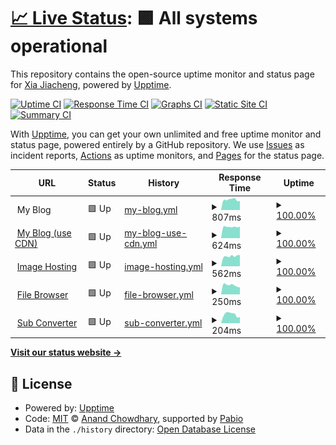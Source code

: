 # [📈 Live Status](https://status.r6.hk): <!--live status--> **🟩 All systems operational**

This repository contains the open-source uptime monitor and status page for [Xia Jiacheng](r6.hk), powered by [Upptime](https://github.com/upptime/upptime).

[![Uptime CI](https://github.com/r6hk/statuspage/workflows/Uptime%20CI/badge.svg)](https://github.com/r6hk/statuspage/actions?query=workflow%3A%22Uptime+CI%22)
[![Response Time CI](https://github.com/r6hk/statuspage/workflows/Response%20Time%20CI/badge.svg)](https://github.com/r6hk/statuspage/actions?query=workflow%3A%22Response+Time+CI%22)
[![Graphs CI](https://github.com/r6hk/statuspage/workflows/Graphs%20CI/badge.svg)](https://github.com/r6hk/statuspage/actions?query=workflow%3A%22Graphs+CI%22)
[![Static Site CI](https://github.com/r6hk/statuspage/workflows/Static%20Site%20CI/badge.svg)](https://github.com/r6hk/statuspage/actions?query=workflow%3A%22Static+Site+CI%22)
[![Summary CI](https://github.com/r6hk/statuspage/workflows/Summary%20CI/badge.svg)](https://github.com/r6hk/statuspage/actions?query=workflow%3A%22Summary+CI%22)

With [Upptime](https://upptime.js.org), you can get your own unlimited and free uptime monitor and status page, powered entirely by a GitHub repository. We use [Issues](https://github.com/r6hk/statuspage/issues) as incident reports, [Actions](https://github.com/r6hk/statuspage/actions) as uptime monitors, and [Pages](https://status.r6.hk) for the status page.

<!--start: status pages-->
<!-- This summary is generated by Upptime (https://github.com/upptime/upptime) -->
<!-- Do not edit this manually, your changes will be overwritten -->
<!-- prettier-ignore -->
| URL | Status | History | Response Time | Uptime |
| --- | ------ | ------- | ------------- | ------ |
| <img alt="" src="https://icons.duckduckgo.com/ip3/rennen.dev.ico" height="13"> My Blog | 🟩 Up | [my-blog.yml](https://github.com/r6hk/statuspage/commits/HEAD/history/my-blog.yml) | <details><summary><img alt="Response time graph" src="./graphs/my-blog/response-time-week.png" height="20"> 807ms</summary><br><a href="https://status.r6.hk/history/my-blog"><img alt="Response time 803" src="https://img.shields.io/endpoint?url=https%3A%2F%2Fraw.githubusercontent.com%2Fr6hk%2Fstatuspage%2FHEAD%2Fapi%2Fmy-blog%2Fresponse-time.json"></a><br><a href="https://status.r6.hk/history/my-blog"><img alt="24-hour response time 707" src="https://img.shields.io/endpoint?url=https%3A%2F%2Fraw.githubusercontent.com%2Fr6hk%2Fstatuspage%2FHEAD%2Fapi%2Fmy-blog%2Fresponse-time-day.json"></a><br><a href="https://status.r6.hk/history/my-blog"><img alt="7-day response time 807" src="https://img.shields.io/endpoint?url=https%3A%2F%2Fraw.githubusercontent.com%2Fr6hk%2Fstatuspage%2FHEAD%2Fapi%2Fmy-blog%2Fresponse-time-week.json"></a><br><a href="https://status.r6.hk/history/my-blog"><img alt="30-day response time 779" src="https://img.shields.io/endpoint?url=https%3A%2F%2Fraw.githubusercontent.com%2Fr6hk%2Fstatuspage%2FHEAD%2Fapi%2Fmy-blog%2Fresponse-time-month.json"></a><br><a href="https://status.r6.hk/history/my-blog"><img alt="1-year response time 803" src="https://img.shields.io/endpoint?url=https%3A%2F%2Fraw.githubusercontent.com%2Fr6hk%2Fstatuspage%2FHEAD%2Fapi%2Fmy-blog%2Fresponse-time-year.json"></a></details> | <details><summary><a href="https://status.r6.hk/history/my-blog">100.00%</a></summary><a href="https://status.r6.hk/history/my-blog"><img alt="All-time uptime 100.00%" src="https://img.shields.io/endpoint?url=https%3A%2F%2Fraw.githubusercontent.com%2Fr6hk%2Fstatuspage%2FHEAD%2Fapi%2Fmy-blog%2Fuptime.json"></a><br><a href="https://status.r6.hk/history/my-blog"><img alt="24-hour uptime 100.00%" src="https://img.shields.io/endpoint?url=https%3A%2F%2Fraw.githubusercontent.com%2Fr6hk%2Fstatuspage%2FHEAD%2Fapi%2Fmy-blog%2Fuptime-day.json"></a><br><a href="https://status.r6.hk/history/my-blog"><img alt="7-day uptime 100.00%" src="https://img.shields.io/endpoint?url=https%3A%2F%2Fraw.githubusercontent.com%2Fr6hk%2Fstatuspage%2FHEAD%2Fapi%2Fmy-blog%2Fuptime-week.json"></a><br><a href="https://status.r6.hk/history/my-blog"><img alt="30-day uptime 100.00%" src="https://img.shields.io/endpoint?url=https%3A%2F%2Fraw.githubusercontent.com%2Fr6hk%2Fstatuspage%2FHEAD%2Fapi%2Fmy-blog%2Fuptime-month.json"></a><br><a href="https://status.r6.hk/history/my-blog"><img alt="1-year uptime 100.00%" src="https://img.shields.io/endpoint?url=https%3A%2F%2Fraw.githubusercontent.com%2Fr6hk%2Fstatuspage%2FHEAD%2Fapi%2Fmy-blog%2Fuptime-year.json"></a></details>
| <img alt="" src="https://icons.duckduckgo.com/ip3/rennen.dev.ico" height="13"> [My Blog (use CDN)](https://rennen.dev) | 🟩 Up | [my-blog-use-cdn.yml](https://github.com/r6hk/statuspage/commits/HEAD/history/my-blog-use-cdn.yml) | <details><summary><img alt="Response time graph" src="./graphs/my-blog-use-cdn/response-time-week.png" height="20"> 624ms</summary><br><a href="https://status.r6.hk/history/my-blog-use-cdn"><img alt="Response time 740" src="https://img.shields.io/endpoint?url=https%3A%2F%2Fraw.githubusercontent.com%2Fr6hk%2Fstatuspage%2FHEAD%2Fapi%2Fmy-blog-use-cdn%2Fresponse-time.json"></a><br><a href="https://status.r6.hk/history/my-blog-use-cdn"><img alt="24-hour response time 629" src="https://img.shields.io/endpoint?url=https%3A%2F%2Fraw.githubusercontent.com%2Fr6hk%2Fstatuspage%2FHEAD%2Fapi%2Fmy-blog-use-cdn%2Fresponse-time-day.json"></a><br><a href="https://status.r6.hk/history/my-blog-use-cdn"><img alt="7-day response time 624" src="https://img.shields.io/endpoint?url=https%3A%2F%2Fraw.githubusercontent.com%2Fr6hk%2Fstatuspage%2FHEAD%2Fapi%2Fmy-blog-use-cdn%2Fresponse-time-week.json"></a><br><a href="https://status.r6.hk/history/my-blog-use-cdn"><img alt="30-day response time 640" src="https://img.shields.io/endpoint?url=https%3A%2F%2Fraw.githubusercontent.com%2Fr6hk%2Fstatuspage%2FHEAD%2Fapi%2Fmy-blog-use-cdn%2Fresponse-time-month.json"></a><br><a href="https://status.r6.hk/history/my-blog-use-cdn"><img alt="1-year response time 740" src="https://img.shields.io/endpoint?url=https%3A%2F%2Fraw.githubusercontent.com%2Fr6hk%2Fstatuspage%2FHEAD%2Fapi%2Fmy-blog-use-cdn%2Fresponse-time-year.json"></a></details> | <details><summary><a href="https://status.r6.hk/history/my-blog-use-cdn">100.00%</a></summary><a href="https://status.r6.hk/history/my-blog-use-cdn"><img alt="All-time uptime 99.96%" src="https://img.shields.io/endpoint?url=https%3A%2F%2Fraw.githubusercontent.com%2Fr6hk%2Fstatuspage%2FHEAD%2Fapi%2Fmy-blog-use-cdn%2Fuptime.json"></a><br><a href="https://status.r6.hk/history/my-blog-use-cdn"><img alt="24-hour uptime 100.00%" src="https://img.shields.io/endpoint?url=https%3A%2F%2Fraw.githubusercontent.com%2Fr6hk%2Fstatuspage%2FHEAD%2Fapi%2Fmy-blog-use-cdn%2Fuptime-day.json"></a><br><a href="https://status.r6.hk/history/my-blog-use-cdn"><img alt="7-day uptime 100.00%" src="https://img.shields.io/endpoint?url=https%3A%2F%2Fraw.githubusercontent.com%2Fr6hk%2Fstatuspage%2FHEAD%2Fapi%2Fmy-blog-use-cdn%2Fuptime-week.json"></a><br><a href="https://status.r6.hk/history/my-blog-use-cdn"><img alt="30-day uptime 100.00%" src="https://img.shields.io/endpoint?url=https%3A%2F%2Fraw.githubusercontent.com%2Fr6hk%2Fstatuspage%2FHEAD%2Fapi%2Fmy-blog-use-cdn%2Fuptime-month.json"></a><br><a href="https://status.r6.hk/history/my-blog-use-cdn"><img alt="1-year uptime 99.96%" src="https://img.shields.io/endpoint?url=https%3A%2F%2Fraw.githubusercontent.com%2Fr6hk%2Fstatuspage%2FHEAD%2Fapi%2Fmy-blog-use-cdn%2Fuptime-year.json"></a></details>
| <img alt="" src="https://icons.duckduckgo.com/ip3/img.rennen.dev.ico" height="13"> [Image Hosting](https://img.rennen.dev) | 🟩 Up | [image-hosting.yml](https://github.com/r6hk/statuspage/commits/HEAD/history/image-hosting.yml) | <details><summary><img alt="Response time graph" src="./graphs/image-hosting/response-time-week.png" height="20"> 562ms</summary><br><a href="https://status.r6.hk/history/image-hosting"><img alt="Response time 763" src="https://img.shields.io/endpoint?url=https%3A%2F%2Fraw.githubusercontent.com%2Fr6hk%2Fstatuspage%2FHEAD%2Fapi%2Fimage-hosting%2Fresponse-time.json"></a><br><a href="https://status.r6.hk/history/image-hosting"><img alt="24-hour response time 626" src="https://img.shields.io/endpoint?url=https%3A%2F%2Fraw.githubusercontent.com%2Fr6hk%2Fstatuspage%2FHEAD%2Fapi%2Fimage-hosting%2Fresponse-time-day.json"></a><br><a href="https://status.r6.hk/history/image-hosting"><img alt="7-day response time 562" src="https://img.shields.io/endpoint?url=https%3A%2F%2Fraw.githubusercontent.com%2Fr6hk%2Fstatuspage%2FHEAD%2Fapi%2Fimage-hosting%2Fresponse-time-week.json"></a><br><a href="https://status.r6.hk/history/image-hosting"><img alt="30-day response time 577" src="https://img.shields.io/endpoint?url=https%3A%2F%2Fraw.githubusercontent.com%2Fr6hk%2Fstatuspage%2FHEAD%2Fapi%2Fimage-hosting%2Fresponse-time-month.json"></a><br><a href="https://status.r6.hk/history/image-hosting"><img alt="1-year response time 763" src="https://img.shields.io/endpoint?url=https%3A%2F%2Fraw.githubusercontent.com%2Fr6hk%2Fstatuspage%2FHEAD%2Fapi%2Fimage-hosting%2Fresponse-time-year.json"></a></details> | <details><summary><a href="https://status.r6.hk/history/image-hosting">100.00%</a></summary><a href="https://status.r6.hk/history/image-hosting"><img alt="All-time uptime 99.86%" src="https://img.shields.io/endpoint?url=https%3A%2F%2Fraw.githubusercontent.com%2Fr6hk%2Fstatuspage%2FHEAD%2Fapi%2Fimage-hosting%2Fuptime.json"></a><br><a href="https://status.r6.hk/history/image-hosting"><img alt="24-hour uptime 100.00%" src="https://img.shields.io/endpoint?url=https%3A%2F%2Fraw.githubusercontent.com%2Fr6hk%2Fstatuspage%2FHEAD%2Fapi%2Fimage-hosting%2Fuptime-day.json"></a><br><a href="https://status.r6.hk/history/image-hosting"><img alt="7-day uptime 100.00%" src="https://img.shields.io/endpoint?url=https%3A%2F%2Fraw.githubusercontent.com%2Fr6hk%2Fstatuspage%2FHEAD%2Fapi%2Fimage-hosting%2Fuptime-week.json"></a><br><a href="https://status.r6.hk/history/image-hosting"><img alt="30-day uptime 100.00%" src="https://img.shields.io/endpoint?url=https%3A%2F%2Fraw.githubusercontent.com%2Fr6hk%2Fstatuspage%2FHEAD%2Fapi%2Fimage-hosting%2Fuptime-month.json"></a><br><a href="https://status.r6.hk/history/image-hosting"><img alt="1-year uptime 99.86%" src="https://img.shields.io/endpoint?url=https%3A%2F%2Fraw.githubusercontent.com%2Fr6hk%2Fstatuspage%2FHEAD%2Fapi%2Fimage-hosting%2Fuptime-year.json"></a></details>
| <img alt="" src="https://icons.duckduckgo.com/ip3/file.r6.hk.ico" height="13"> [File Browser](https://file.r6.hk) | 🟩 Up | [file-browser.yml](https://github.com/r6hk/statuspage/commits/HEAD/history/file-browser.yml) | <details><summary><img alt="Response time graph" src="./graphs/file-browser/response-time-week.png" height="20"> 250ms</summary><br><a href="https://status.r6.hk/history/file-browser"><img alt="Response time 357" src="https://img.shields.io/endpoint?url=https%3A%2F%2Fraw.githubusercontent.com%2Fr6hk%2Fstatuspage%2FHEAD%2Fapi%2Ffile-browser%2Fresponse-time.json"></a><br><a href="https://status.r6.hk/history/file-browser"><img alt="24-hour response time 190" src="https://img.shields.io/endpoint?url=https%3A%2F%2Fraw.githubusercontent.com%2Fr6hk%2Fstatuspage%2FHEAD%2Fapi%2Ffile-browser%2Fresponse-time-day.json"></a><br><a href="https://status.r6.hk/history/file-browser"><img alt="7-day response time 250" src="https://img.shields.io/endpoint?url=https%3A%2F%2Fraw.githubusercontent.com%2Fr6hk%2Fstatuspage%2FHEAD%2Fapi%2Ffile-browser%2Fresponse-time-week.json"></a><br><a href="https://status.r6.hk/history/file-browser"><img alt="30-day response time 330" src="https://img.shields.io/endpoint?url=https%3A%2F%2Fraw.githubusercontent.com%2Fr6hk%2Fstatuspage%2FHEAD%2Fapi%2Ffile-browser%2Fresponse-time-month.json"></a><br><a href="https://status.r6.hk/history/file-browser"><img alt="1-year response time 357" src="https://img.shields.io/endpoint?url=https%3A%2F%2Fraw.githubusercontent.com%2Fr6hk%2Fstatuspage%2FHEAD%2Fapi%2Ffile-browser%2Fresponse-time-year.json"></a></details> | <details><summary><a href="https://status.r6.hk/history/file-browser">100.00%</a></summary><a href="https://status.r6.hk/history/file-browser"><img alt="All-time uptime 99.99%" src="https://img.shields.io/endpoint?url=https%3A%2F%2Fraw.githubusercontent.com%2Fr6hk%2Fstatuspage%2FHEAD%2Fapi%2Ffile-browser%2Fuptime.json"></a><br><a href="https://status.r6.hk/history/file-browser"><img alt="24-hour uptime 100.00%" src="https://img.shields.io/endpoint?url=https%3A%2F%2Fraw.githubusercontent.com%2Fr6hk%2Fstatuspage%2FHEAD%2Fapi%2Ffile-browser%2Fuptime-day.json"></a><br><a href="https://status.r6.hk/history/file-browser"><img alt="7-day uptime 100.00%" src="https://img.shields.io/endpoint?url=https%3A%2F%2Fraw.githubusercontent.com%2Fr6hk%2Fstatuspage%2FHEAD%2Fapi%2Ffile-browser%2Fuptime-week.json"></a><br><a href="https://status.r6.hk/history/file-browser"><img alt="30-day uptime 100.00%" src="https://img.shields.io/endpoint?url=https%3A%2F%2Fraw.githubusercontent.com%2Fr6hk%2Fstatuspage%2FHEAD%2Fapi%2Ffile-browser%2Fuptime-month.json"></a><br><a href="https://status.r6.hk/history/file-browser"><img alt="1-year uptime 99.99%" src="https://img.shields.io/endpoint?url=https%3A%2F%2Fraw.githubusercontent.com%2Fr6hk%2Fstatuspage%2FHEAD%2Fapi%2Ffile-browser%2Fuptime-year.json"></a></details>
| <img alt="" src="https://icons.duckduckgo.com/ip3/sub.r6.hk.ico" height="13"> [Sub Converter](https://sub.r6.hk) | 🟩 Up | [sub-converter.yml](https://github.com/r6hk/statuspage/commits/HEAD/history/sub-converter.yml) | <details><summary><img alt="Response time graph" src="./graphs/sub-converter/response-time-week.png" height="20"> 204ms</summary><br><a href="https://status.r6.hk/history/sub-converter"><img alt="Response time 340" src="https://img.shields.io/endpoint?url=https%3A%2F%2Fraw.githubusercontent.com%2Fr6hk%2Fstatuspage%2FHEAD%2Fapi%2Fsub-converter%2Fresponse-time.json"></a><br><a href="https://status.r6.hk/history/sub-converter"><img alt="24-hour response time 147" src="https://img.shields.io/endpoint?url=https%3A%2F%2Fraw.githubusercontent.com%2Fr6hk%2Fstatuspage%2FHEAD%2Fapi%2Fsub-converter%2Fresponse-time-day.json"></a><br><a href="https://status.r6.hk/history/sub-converter"><img alt="7-day response time 204" src="https://img.shields.io/endpoint?url=https%3A%2F%2Fraw.githubusercontent.com%2Fr6hk%2Fstatuspage%2FHEAD%2Fapi%2Fsub-converter%2Fresponse-time-week.json"></a><br><a href="https://status.r6.hk/history/sub-converter"><img alt="30-day response time 275" src="https://img.shields.io/endpoint?url=https%3A%2F%2Fraw.githubusercontent.com%2Fr6hk%2Fstatuspage%2FHEAD%2Fapi%2Fsub-converter%2Fresponse-time-month.json"></a><br><a href="https://status.r6.hk/history/sub-converter"><img alt="1-year response time 340" src="https://img.shields.io/endpoint?url=https%3A%2F%2Fraw.githubusercontent.com%2Fr6hk%2Fstatuspage%2FHEAD%2Fapi%2Fsub-converter%2Fresponse-time-year.json"></a></details> | <details><summary><a href="https://status.r6.hk/history/sub-converter">100.00%</a></summary><a href="https://status.r6.hk/history/sub-converter"><img alt="All-time uptime 99.99%" src="https://img.shields.io/endpoint?url=https%3A%2F%2Fraw.githubusercontent.com%2Fr6hk%2Fstatuspage%2FHEAD%2Fapi%2Fsub-converter%2Fuptime.json"></a><br><a href="https://status.r6.hk/history/sub-converter"><img alt="24-hour uptime 100.00%" src="https://img.shields.io/endpoint?url=https%3A%2F%2Fraw.githubusercontent.com%2Fr6hk%2Fstatuspage%2FHEAD%2Fapi%2Fsub-converter%2Fuptime-day.json"></a><br><a href="https://status.r6.hk/history/sub-converter"><img alt="7-day uptime 100.00%" src="https://img.shields.io/endpoint?url=https%3A%2F%2Fraw.githubusercontent.com%2Fr6hk%2Fstatuspage%2FHEAD%2Fapi%2Fsub-converter%2Fuptime-week.json"></a><br><a href="https://status.r6.hk/history/sub-converter"><img alt="30-day uptime 100.00%" src="https://img.shields.io/endpoint?url=https%3A%2F%2Fraw.githubusercontent.com%2Fr6hk%2Fstatuspage%2FHEAD%2Fapi%2Fsub-converter%2Fuptime-month.json"></a><br><a href="https://status.r6.hk/history/sub-converter"><img alt="1-year uptime 99.99%" src="https://img.shields.io/endpoint?url=https%3A%2F%2Fraw.githubusercontent.com%2Fr6hk%2Fstatuspage%2FHEAD%2Fapi%2Fsub-converter%2Fuptime-year.json"></a></details>

<!--end: status pages-->

[**Visit our status website →**](https://status.r6.hk)

## 📄 License

- Powered by: [Upptime](https://github.com/upptime/upptime)
- Code: [MIT](./LICENSE) © [Anand Chowdhary](https://anandchowdhary.com), supported by [Pabio](https://pabio.com)
- Data in the `./history` directory: [Open Database License](https://opendatacommons.org/licenses/odbl/1-0/)
